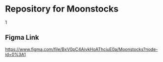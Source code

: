 # Repository for Moonstocks

1

## Figma Link
https://www.figma.com/file/BxV0pC4AiykHoAThciuE0a/Moonstocks?node-id=0%3A1
